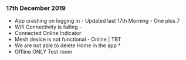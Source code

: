 ### 17th December 2019
* App crashing on logging in - Updated last 17th Morning - One plus 7
* Wifi Connectivity is failing - 
* Connected Online Indicator
* Mesh device is not functional - Online | TBT
* We are not able to delete Home in the app *
* Offline ONLY Test room



